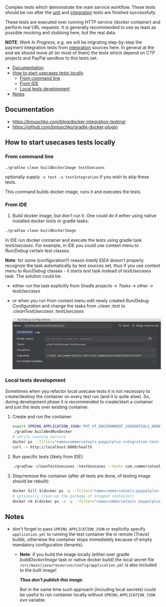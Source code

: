 Complex tests which demonstrate the main service workflow. These tests should be run after the 
[unit](/src/test/unit/README.md) and [integration](/src/test/integration/README.md) tests are finished successfully.

These tests are executed over running HTTP service (docker container) and perform real URL requests. 
It is generally recommended to use as least as possible mocking and stubbing here, but the real data. 

**NOTE**: _Work In Progress_, e.g. we will be migrating step-by-step the payment integration tests from 
[integration](/src/test/integration/) sources here. In general at the end we should move all (or most of them) 
the tests which depend on CTP projects and PayPal sandbox to this tests set.

<!-- START doctoc generated TOC please keep comment here to allow auto update -->
<!-- DON'T EDIT THIS SECTION, INSTEAD RE-RUN doctoc TO UPDATE -->


- [Documentation](#documentation)
- [How to start usecases tests locally](#how-to-start-usecases-tests-locally)
  - [From command line](#from-command-line)
  - [From IDE](#from-ide)
  - [Local tests development](#local-tests-development)
- [Notes](#notes)

<!-- END doctoc generated TOC please keep comment here to allow auto update -->

## Documentation

  - https://bmuschko.com/blog/docker-integration-testing/
  - https://github.com/bmuschko/gradle-docker-plugin
  
## How to start usecases tests locally
  
### From command line
    
```bash
./gradlew clean buildDockerImage testUsecases
``` 

optionally supply `-x test -x testIntegration` if you wish to skip these tests.

This command builds docker image, runs it and executes the tests.
  

### From IDE

1. Build docker image, but don't run it. One could do it either using native installed docker tools 
or gradle tasks:

```bash
./gradlew clean buildDockerImage
```

In IDE run docker container and execute the tests using gradle task _testUsecases_. 
For example, in IDE you could use context menu to _Run/Debug_ certain test classes.

**Note**: for some (configuration?) reason _Intellij IDEA_ doesn't properly recognize the task automatically by
test sources set, thus if you use context menu to _Run/Debug_ classes - it starts _test_ task instead of _testUsecases_
task. 
The solution could be:
  - either run the task explicitly from _Gradle projects -> Tasks -> other -> testUsecases_
  - or when you run from context menu edit newly created _Run/Debug Configuration_ and change the tasks from
  _:clean :test_ to _:cleanTestUsecases :testUsecases_ 
    
    ![Intellij IDEA Run/Debug Config](ideaRunDebugConfig.png?raw=true "Usecases execution in Run/Debug Configuration")
    
### Local tests development

Sometimes when you refactor local usecase tests it is not necessary to create/destroy the container on every test run
(and it is quite slow). So, during development phase it is recommended to create/start a container 
and just the tests over existing container.

  1. Create and run the container:
  
      ```bash
      export SPRING_APPLICATION_JSON='PUT_UT_ENVIRONMENT_CREDENTIALS_HERE'
      ./gradlew buildAndRunDocker
      # verify running service
      docker ps --filter="name=commercetools-paypalplus-integration-test-container"
      curl -v http://localhost:8080/health
      ```
  
  2. Run specific tests (likely from IDE):
      ```bash
      ./gradlew :cleanTestUsecases :testUsecases --tests com.commercetools.payment.handler.CommercetoolsCreatePaymentsControllerUT
      ``` 
      
  3. Stop/remove the container (after all tests are done, of testing image should be rebuilt):
      ```bash
      docker kill $(docker ps -q --filter="name=commercetools-paypalplus-integration-test-container")
      # optionally clean-up the garbage of stopped containers
      docker rm $(docker ps -a -q --filter="name=commercetools-paypalplus-integration-test-container")
      ```
  
## Notes
  
- don't forget to pass `SPRING_APPLICATION_JSON` or explicitly specify `application.yml`
to running the test container the in remote (Travis) builds, otherwise the container
stops immediately because of empty mandatory configuration (tenants).
  
  - **Note**: if you build the image locally (either over gradle _buildDockerImage_ task or native docker build) 
  the local secret file `/src/main/java/resources/config/application.yml`
  is also included to the built image! 
    
    ***Thus don't publish this image***.
  
    But in the same time such approach (including local secrets) could be useful to run container locally 
    without `SPRING_APPLICATION_JSON` evn variable.
